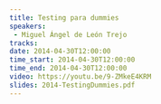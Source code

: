 ```yaml
---
title: Testing para dummies
speakers:
 - Miguel Ángel de León Trejo
tracks:
date: 2014-04-30T12:00:00
time_start: 2014-04-30T12:00:00
time_end: 2014-04-30T12:00:00
video: https://youtu.be/9-ZMkeE4KRM
slides: 2014-TestingDummies.pdf
---
```


